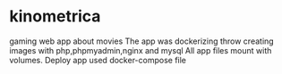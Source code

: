 # kinometrica
gaming web app about movies
The app was dockerizing throw creating images with php,phpmyadmin,nginx and mysql
All app files mount with volumes. 
Deploy app used docker-compose file
